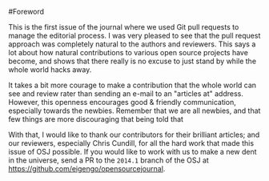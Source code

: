#Foreword

This is the first issue of the journal where we used Git pull requests to manage the editorial process. I was very pleased to see that the pull request approach was completely natural to the authors and reviewers. This says a lot about how natural contributions to various open source projects have become, and shows that there really is no excuse to just stand by while the whole world hacks away. 

It takes a bit more courage to make a contribution that the whole world can see and review rater than sending an e-mail to an "articles at" address. However, this openness encourages good & friendly communication, especially towards the newbies. Remember that we are all newbies, and that few things are more discouraging that being told that 

With that, I would like to thank our contributors for their brilliant articles; and our reviewers, especially Chris Cundill, for all the hard work that made this issue of OSJ possible. If you would like to work with us to make a new dent in the universe, send a PR to the ``2014.1`` branch of the OSJ at https://github.com/eigengo/opensourcejournal.